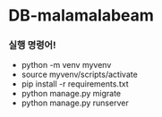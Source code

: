 # DB-malamalabeam

### 실행 명령어!
- python -m venv myvenv
- source myvenv/scripts/activate
- pip install -r requirements.txt
- python manage.py migrate
- python manage.py runserver
